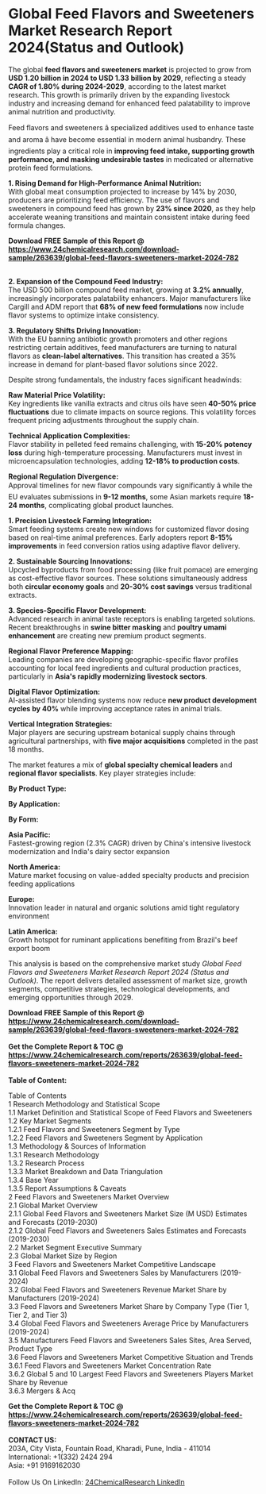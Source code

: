 <h1>Global Feed Flavors and Sweeteners Market Research Report 2024(Status and Outlook)</h1><p>The global <strong>feed flavors and sweeteners market</strong> is projected to grow from <strong>USD 1.20 billion in 2024 to USD 1.33 billion by 2029</strong>, reflecting a steady <strong>CAGR of 1.80% during 2024-2029</strong>, according to the latest market research. This growth is primarily driven by the expanding livestock industry and increasing demand for enhanced feed palatability to improve animal nutrition and productivity.</p><p>Feed flavors and sweeteners â specialized additives used to enhance taste and aroma â have become essential in modern animal husbandry. These ingredients play a critical role in <strong>improving feed intake, supporting growth performance, and masking undesirable tastes</strong> in medicated or alternative protein feed formulations.</p><p><strong>1. Rising Demand for High-Performance Animal Nutrition:</strong><br>
With global meat consumption projected to increase by 14% by 2030, producers are prioritizing feed efficiency. The use of flavors and sweeteners in compound feed has grown by <strong>23% since 2020</strong>, as they help accelerate weaning transitions and maintain consistent intake during feed formula changes.</p><div><b>Download FREE Sample of this Report @ 
            <a href="https://www.24chemicalresearch.com/download-sample/263639/global-feed-flavors-sweeteners-market-2024-782">
            https://www.24chemicalresearch.com/download-sample/263639/global-feed-flavors-sweeteners-market-2024-782</a></b></div><br><p><strong>2. Expansion of the Compound Feed Industry:</strong><br>
The USD 500 billion compound feed market, growing at <strong>3.2% annually</strong>, increasingly incorporates palatability enhancers. Major manufacturers like Cargill and ADM report that <strong>68% of new feed formulations</strong> now include flavor systems to optimize intake consistency.</p><p><strong>3. Regulatory Shifts Driving Innovation:</strong><br>
With the EU banning antibiotic growth promoters and other regions restricting certain additives, feed manufacturers are turning to natural flavors as <strong>clean-label alternatives</strong>. This transition has created a 35% increase in demand for plant-based flavor solutions since 2022.</p><p>Despite strong fundamentals, the industry faces significant headwinds:</p><p><strong>Raw Material Price Volatility:</strong><br>
	Key ingredients like vanilla extracts and citrus oils have seen <strong>40-50% price fluctuations</strong> due to climate impacts on source regions. This volatility forces frequent pricing adjustments throughout the supply chain.</p><p><strong>Technical Application Complexities:</strong><br>
	Flavor stability in pelleted feed remains challenging, with <strong>15-20% potency loss</strong> during high-temperature processing. Manufacturers must invest in microencapsulation technologies, adding <strong>12-18% to production costs</strong>.</p><p><strong>Regional Regulation Divergence:</strong><br>
	Approval timelines for new flavor compounds vary significantly â while the EU evaluates submissions in <strong>9-12 months</strong>, some Asian markets require <strong>18-24 months</strong>, complicating global product launches.</p><p><strong>1. Precision Livestock Farming Integration:</strong><br>
Smart feeding systems create new windows for customized flavor dosing based on real-time animal preferences. Early adopters report <strong>8-15% improvements</strong> in feed conversion ratios using adaptive flavor delivery.</p><p><strong>2. Sustainable Sourcing Innovations:</strong><br>
Upcycled byproducts from food processing (like fruit pomace) are emerging as cost-effective flavor sources. These solutions simultaneously address both <strong>circular economy goals</strong> and <strong>20-30% cost savings</strong> versus traditional extracts.</p><p><strong>3. Species-Specific Flavor Development:</strong><br>
Advanced research in animal taste receptors is enabling targeted solutions. Recent breakthroughs in <strong>swine bitter masking</strong> and <strong>poultry umami enhancement</strong> are creating new premium product segments.</p><p><strong>Regional Flavor Preference Mapping:</strong><br>
	Leading companies are developing geographic-specific flavor profiles accounting for local feed ingredients and cultural production practices, particularly in <strong>Asia's rapidly modernizing livestock sectors</strong>.</p><p><strong>Digital Flavor Optimization:</strong><br>
	AI-assisted flavor blending systems now reduce <strong>new product development cycles by 40%</strong> while improving acceptance rates in animal trials.</p><p><strong>Vertical Integration Strategies:</strong><br>
	Major players are securing upstream botanical supply chains through agricultural partnerships, with <strong>five major acquisitions</strong> completed in the past 18 months.</p><p>The market features a mix of <strong>global specialty chemical leaders</strong> and <strong>regional flavor specialists</strong>. Key player strategies include:</p><p><strong>By Product Type:</strong></p><p><strong>By Application:</strong></p><p><strong>By Form:</strong></p><p><strong>Asia Pacific:</strong><br>
	Fastest-growing region (2.3% CAGR) driven by China's intensive livestock modernization and India's dairy sector expansion</p><p><strong>North America:</strong><br>
	Mature market focusing on value-added specialty products and precision feeding applications</p><p><strong>Europe:</strong><br>
	Innovation leader in natural and organic solutions amid tight regulatory environment</p><p><strong>Latin America:</strong><br>
	Growth hotspot for ruminant applications benefiting from Brazil's beef export boom</p><p>This analysis is based on the comprehensive market study <em>Global Feed Flavors and Sweeteners Market Research Report 2024 (Status and Outlook)</em>. The report delivers detailed assessment of market size, growth segments, competitive strategies, technological developments, and emerging opportunities through 2029.</p><div><b>Download FREE Sample of this Report @ 
            <a href="https://www.24chemicalresearch.com/download-sample/263639/global-feed-flavors-sweeteners-market-2024-782">
            https://www.24chemicalresearch.com/download-sample/263639/global-feed-flavors-sweeteners-market-2024-782</a></b></div><br><div><b>Get the Complete Report & TOC @ 
            <a href="https://www.24chemicalresearch.com/reports/263639/global-feed-flavors-sweeteners-market-2024-782">
            https://www.24chemicalresearch.com/reports/263639/global-feed-flavors-sweeteners-market-2024-782</a></b></div><br>
            <b>Table of Content:</b><p>Table of Contents<br />
1 Research Methodology and Statistical Scope<br />
1.1 Market Definition and Statistical Scope of Feed Flavors and Sweeteners<br />
1.2 Key Market Segments<br />
1.2.1 Feed Flavors and Sweeteners Segment by Type<br />
1.2.2 Feed Flavors and Sweeteners Segment by Application<br />
1.3 Methodology & Sources of Information<br />
1.3.1 Research Methodology<br />
1.3.2 Research Process<br />
1.3.3 Market Breakdown and Data Triangulation<br />
1.3.4 Base Year<br />
1.3.5 Report Assumptions & Caveats<br />
2 Feed Flavors and Sweeteners Market Overview<br />
2.1 Global Market Overview<br />
2.1.1 Global Feed Flavors and Sweeteners Market Size (M USD) Estimates and Forecasts (2019-2030)<br />
2.1.2 Global Feed Flavors and Sweeteners Sales Estimates and Forecasts (2019-2030)<br />
2.2 Market Segment Executive Summary<br />
2.3 Global Market Size by Region<br />
3 Feed Flavors and Sweeteners Market Competitive Landscape<br />
3.1 Global Feed Flavors and Sweeteners Sales by Manufacturers (2019-2024)<br />
3.2 Global Feed Flavors and Sweeteners Revenue Market Share by Manufacturers (2019-2024)<br />
3.3 Feed Flavors and Sweeteners Market Share by Company Type (Tier 1, Tier 2, and Tier 3)<br />
3.4 Global Feed Flavors and Sweeteners Average Price by Manufacturers (2019-2024)<br />
3.5 Manufacturers Feed Flavors and Sweeteners Sales Sites, Area Served, Product Type<br />
3.6 Feed Flavors and Sweeteners Market Competitive Situation and Trends<br />
3.6.1 Feed Flavors and Sweeteners Market Concentration Rate<br />
3.6.2 Global 5 and 10 Largest Feed Flavors and Sweeteners Players Market Share by Revenue<br />
3.6.3 Mergers & Acq</p><div><b>Get the Complete Report & TOC @ 
            <a href="https://www.24chemicalresearch.com/reports/263639/global-feed-flavors-sweeteners-market-2024-782">
            https://www.24chemicalresearch.com/reports/263639/global-feed-flavors-sweeteners-market-2024-782</a></b></div><br><b>CONTACT US:</b><br>
            203A, City Vista, Fountain Road, Kharadi, Pune, India - 411014<br>
            International: +1(332) 2424 294<br>
            Asia: +91 9169162030 <br><br>
            Follow Us On LinkedIn: <a href="https://www.linkedin.com/company/24chemicalresearch/">24ChemicalResearch LinkedIn</a>